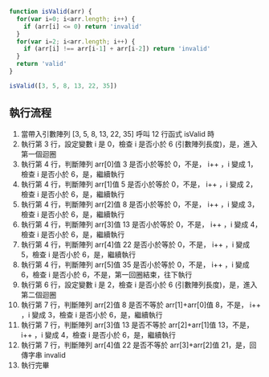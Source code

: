 ``` js
function isValid(arr) {
  for(var i=0; i<arr.length; i++) {
    if (arr[i] <= 0) return 'invalid'
  }
  for(var i=2; i<arr.length; i++) {
    if (arr[i] !== arr[i-1] + arr[i-2]) return 'invalid'
  }
  return 'valid'
}

isValid([3, 5, 8, 13, 22, 35])
```

## 執行流程
1. 當帶入引數陣列 [3, 5, 8, 13, 22, 35] 呼叫 12 行函式 isValid 時 
2. 執行第 3 行，設定變數 i 是 0，檢查 i 是否小於 6 (引數陣列長度)，是，進入第一個迴圈
3. 執行第 4 行，判斷陣列 arr[0]值 3 是否小於等於 0，不是， i++ ，i 變成 1，檢查 i 是否小於 6，是，繼續執行
4. 執行第 4 行，判斷陣列 arr[1]值 5 是否小於等於 0，不是， i++ ，i 變成 2，檢查 i 是否小於 6，是，繼續執行
5. 執行第 4 行，判斷陣列 arr[2]值 8 是否小於等於 0，不是， i++ ，i 變成 3，檢查 i 是否小於 6，是，繼續執行
6. 執行第 4 行，判斷陣列 arr[3]值 13 是否小於等於 0，不是， i++ ，i 變成 4，檢查 i 是否小於 6，是，繼續執行
7. 執行第 4 行，判斷陣列 arr[4]值 22 是否小於等於 0，不是， i++ ，i 變成 5，檢查 i 是否小於 6，是，繼續執行
8. 執行第 4 行，判斷陣列 arr[5]值 35 是否小於等於 0，不是， i++ ，i 變成 6，檢查 i 是否小於 6，不是，第一回圈結束，往下執行
9. 執行第 6 行，設定變數 i 是 2，檢查 i 是否小於 6 (引數陣列長度)，是，進入第二個迴圈
10. 執行第 7 行，判斷陣列 arr[2]值 8 是否不等於 arr[1]+arr[0]值 8，不是， i++ ，i 變成 3，檢查 i 是否小於 6，是，繼續執行
11. 執行第 7 行，判斷陣列 arr[3]值 13 是否不等於 arr[2]+arr[1]值 13，不是， i++ ，i 變成 4，檢查 i 是否小於 6，是，繼續執行
12. 執行第 7 行，判斷陣列 arr[4]值 22 是否不等於 arr[3]+arr[2]值 21，是，回傳字串 invalid
13. 執行完畢